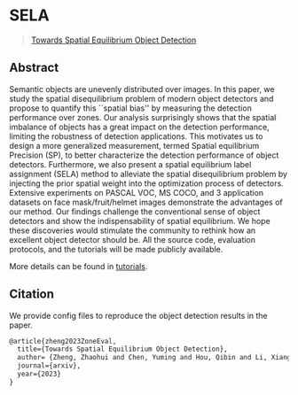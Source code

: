 # SELA

> [Towards Spatial Equilibrium Object Detection](https://arxiv.org/abs/2006.04388)

<!-- [ALGORITHM] -->

## Abstract

Semantic objects are unevenly distributed over images.
In this paper, we study the spatial disequilibrium problem of modern object detectors and propose to quantify this ``spatial bias'' by measuring the detection performance over zones.
Our analysis surprisingly shows that the spatial imbalance of objects has a great impact on the detection performance, limiting the robustness of detection applications.
This motivates us to design a more generalized measurement, termed Spatial equilibrium Precision (SP), to better characterize the detection performance of object detectors.
Furthermore, we also present a spatial equilibrium label assignment (SELA) method
to alleviate the spatial disequilibrium problem by injecting the prior spatial weight into the optimization process of detectors.
Extensive experiments on PASCAL VOC, MS COCO, and 3 application datasets on face mask/fruit/helmet images demonstrate the advantages of our method.
Our findings challenge the conventional sense of object detectors and show the indispensability of spatial equilibrium.
We hope these discoveries would stimulate the community to rethink how an excellent object detector should be.
All the source code, evaluation protocols, and the tutorials will be made publicly available.

More details can be found in [tutorials](https://github.com/Zzh-tju/SELA/blob/main/tutorial.md).


## Citation

We provide config files to reproduce the object detection results in the paper.

```latex
@article{zheng2023ZoneEval,
  title={Towards Spatial Equilibrium Object Detection},
  author= {Zheng, Zhaohui and Chen, Yuming and Hou, Qibin and Li, Xiang and Cheng, Ming-Ming},
  journal={arxiv},
  year={2023}
}
```
